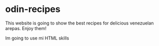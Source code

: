 # odin-recipes
This website is going to show the best recipes for delicious venezuelan arepas.
Enjoy them!

Im going to use mi HTML skills